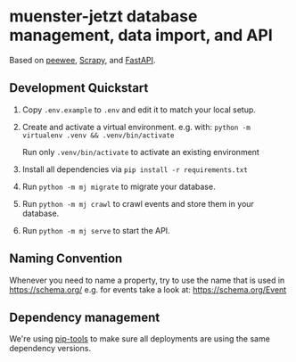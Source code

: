 # muenster-jetzt database management, data import, and API

Based on [peewee](https://peewee-orm.com/), [Scrapy](https://scrapy.org/), and
[FastAPI](https://fastapi.tiangolo.com/).

## Development Quickstart

1. Copy `.env.example` to `.env` and edit it to match your local setup.
2. Create and activate a virtual environment. e.g. with: `python -m virtualenv .venv && .venv/bin/activate`

   Run only `.venv/bin/activate` to activate an existing environment

3. Install all dependencies via `pip install -r requirements.txt`
4. Run `python -m mj migrate` to migrate your database.
5. Run `python -m mj crawl` to crawl events and store them in your database.
6. Run `python -m mj serve` to start the API.

## Naming Convention

Whenever you need to name a property, try to use the name that is used in https://schema.org/ e.g. for events take a look at: https://schema.org/Event

## Dependency management

We're using [pip-tools](https://github.com/jazzband/pip-tools) to make sure all deployments are using the same dependency versions.
